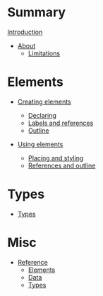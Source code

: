 # Summary

[Introduction](./README.md)

- [About](./about/README.md)
  - [Limitations](./about/limitations.md)

# Elements

- [Creating elements](./elements/creating/README.md)
  - [Declaring](./elements/creating/declaring.md)
  - [Labels and references]()
  - [Outline]()

- [Using elements](./elements/using/README.md)
  - [Placing and styling](./elements/using/styling.md)
  - [References and outline]()

# Types

- [Types](./types/README.md)

# Misc

- [Reference](./misc/reference/README.md)
  - [Elements](./misc/reference/elements.md)
  - [Data](./misc/reference/data.md)
  - [Types]()
